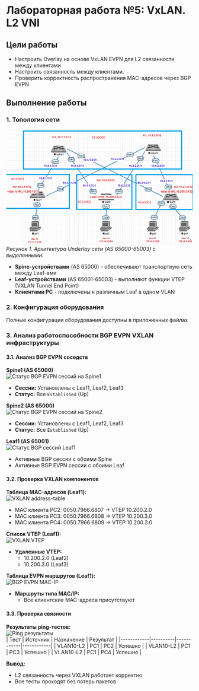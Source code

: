 # Лабораторная работа №5: VxLAN. L2 VNI

## Цели работы
- Настроить Overlay на основе VxLAN EVPN для L2 связанности между клиентами
- Настроить связанность между клиентами.
- Проверить корректность распространения MAC-адресов через BGP EVPN

## Выполнение работы

### 1. Топология сети
![Логическая схема сети с обозначением AS](https://github.com/lixadei/Otuslabs/blob/main/lab5/VxLAN.%20L2-VNI-topo.png) 
*Рисунок 1. Архитектура Underlay сети (AS 65000-65003) с выделенными:*
- **Spine-устройствами** (AS 65000) - обеспечивают транспортную сеть между Leaf-ами
- **Leaf-устройствами** (AS 65001-65003) - выполняют функции VTEP (VXLAN Tunnel End Point)
- **Клиентами PC** - подключены к различным Leaf в одном VLAN

### 2. Конфигурация оборудования
Полные конфигурации оборудования доступны в приложенных файлах

### 3. Анализ работоспособности BGP EVPN VXLAN инфраструктуры

#### 3.1. Анализ BGP EVPN соседств

**Spine1 (AS 65000)**  
![Статус BGP EVPN сессий на Spine1](https://github.com/user-attachments/assets/5642a6ba-b609-4794-b50d-2adff0a624ce)  
- **Сессии:** Установлены с Leaf1, Leaf2, Leaf3  
- **Статус:** Все `Established` (Up)  

**Spine2 (AS 65000)**  
![Статус BGP EVPN сессий на Spine2](https://github.com/user-attachments/assets/64525118-84fa-4eb4-8759-5059d3c63a01)  
- **Сессии:** Установлены с Leaf1, Leaf2, Leaf3  
- **Статус:** Все `Established` (Up)  

**Leaf1 (AS 65001)**  
![Статус BGP сессий Leaf1](https://github.com/user-attachments/assets/7c41c8e5-83d6-4937-bfc2-6551df31f244)  
- Активные BGP сессии с обоими Spine
- Активные BGP EVPN сессии с обоими Leaf

#### 3.2. Проверка VXLAN компонентов

**Таблица MAC-адресов (Leaf1):**  
![VXLAN address-table](https://github.com/user-attachments/assets/b3e64743-7371-46ac-915d-e01be3504bde)  
  - MAC клиента PC2: 0050.7966.6807 → VTEP 10.200.2.0 
  - MAC клиента PC3: 0050.7966.6808 → VTEP 10.200.3.0   
  - MAC клиента PC4: 0050.7966.6809 → VTEP 10.200.3.0  

**Список VTEP (Leaf1):**  
![VXLAN VTEP](https://github.com/user-attachments/assets/ee41da39-5111-4b06-9cdf-a2df070cb414)  
- **Удаленные VTEP:**  
  - 10.200.2.0 (Leaf2)  
  - 10.200.3.0 (Leaf3)

**Таблица EVPN маршрутов (Leaf1):**  
![BGP EVPN MAC-IP](https://github.com/user-attachments/assets/06f3c4b0-c5ad-4df2-b7ec-49cb2bf47649)  
- **Маршруты типа MAC/IP:**  
  - Все клиентские MAC-адреса присутствуют 

#### 3.3. Проверка связности

**Результаты ping-тестов:**  
![Ping результаты](https://github.com/user-attachments/assets/573a8e9f-cd4b-488d-b74e-7a18090fb13f)  
| Тест       | Источник | Назначение | Результат  |
|------------|----------|------------|------------| 
| VLAN10-L2  | PC1      | PC2        | Успешно    | 
| VLAN10-L2  | PC1      | PC3        | Успешно    |
| VLAN10-L2  | PC1      | PC4        | Успешно    |

**Вывод:**  
- L2 связанность через VXLAN работает корректно  
- Все тесты проходят без потерь пакетов  
